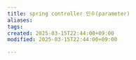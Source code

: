 ```yaml
---
title: spring controller 인수(parameter)
aliases: 
tags: 
created: 2025-03-15T22:44:00+09:00
modified: 2025-03-15T22:44:00+09:00

---
```

